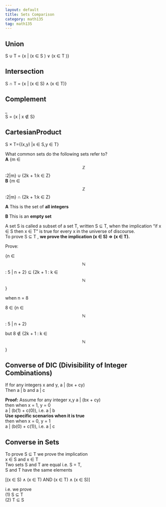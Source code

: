 ```yaml
---
layout: default
title: Sets Comparison
category: math135
tag: math135
---
```


## Union  
S ∪ T = {x \| (x ∈ S ) ∨ (x ∈ T )}  

## Intersection  

S ∩ T = {x \| (x ∈ S) ∧ (x ∈ T)}  

## Complement  
\_  
S = {x | x ∉ S}  

## CartesianProduct  
S × T={(x,y) \|x ∈ S,y ∈ T}  

What common sets do the following sets refer to?  
**A** {m ∈ $$\mathbb{Z}$$:2\|m} ∪ {2k + 1:k ∈ Z}  
**B** {m ∈ $$\mathbb{Z}$$:2\|m} ∩ {2k + 1:k ∈ Z}  

**A** This is the set of **all integers**

**B** This is an **empty set**

A set S is called a subset of a set T, written S ⊆ T, when the implication “if x ∈ S then x ∈ T” is true for every x in the universe of discourse.  
To prove S ⊆ T , **we prove the implication (x ∈ S) => (x ∈ T).**

Prove:

{n ∈ $$\mathbb{N}$$ : 5 \| n + 2} ⊆ {2k + 1 : k ∈ $$\mathbb{N}$$}  

when n = 8  

8 ∈ {n ∈ $$\mathbb{N}$$ : 5 \| n + 2}  

but 8 ∉ {2k + 1 : k ∈ $$\mathbb{N}$$}  

## Converse of DIC (Divisibility of Integer Combinations)  

If for any integers x and y, a \| (bx + cy)  
Then a | b and a | c  

**Proof:**
Assume for any integer x,y a \| (bx + cy)  
then when x = 1, y = 0  
a \| (b(1) + c(0)), i.e. a \| b  
**Use specific scenarios when it is true**  
then when x = 0, y = 1  
a \| (b(0) + c(1)), i.e. a \| c  

## Converse in Sets

To prove S ⊆ T we prove the implication  
x ∈ S and x ∈ T  
Two sets S and T are equal i.e. S = T,  
S and T have the same elements  

[(x ∈ S) ∧ (x ∈ T) AND (x ∈ T) ∧ (x ∈ S)]  

i.e. we prove  
(1) S ⊆ T  
(2) T ⊆ S  
